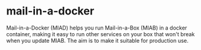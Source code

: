 # mail-in-a-docker
Mail-in-a-Docker (MIAD) helps you run Mail-in-a-Box (MIAB) in a docker container, making it easy to run other services on your box that won't break when you update MIAB. The aim is to make it suitable for production use.
